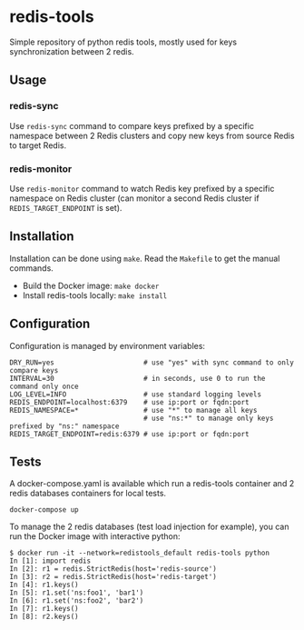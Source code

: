 # redis-tools
Simple repository of python redis tools, mostly used for keys synchronization between 2 redis.

## Usage
### redis-sync
Use `redis-sync` command to compare keys prefixed by a specific namespace between 2 Redis clusters and
copy new keys from source Redis to target Redis.

### redis-monitor
Use `redis-monitor` command to watch Redis key prefixed by a specific namespace on Redis cluster
(can monitor a second Redis cluster if `REDIS_TARGET_ENDPOINT` is set).

## Installation
Installation can be done using `make`. Read the `Makefile` to get the manual commands.
- Build the Docker image: `make docker`
- Install redis-tools locally: `make install`

## Configuration
Configuration is managed by environment variables:
```
DRY_RUN=yes                      # use "yes" with sync command to only compare keys
INTERVAL=30                      # in seconds, use 0 to run the command only once
LOG_LEVEL=INFO                   # use standard logging levels
REDIS_ENDPOINT=localhost:6379    # use ip:port or fqdn:port
REDIS_NAMESPACE=*                # use "*" to manage all keys
                                 # use "ns:*" to manage only keys prefixed by "ns:" namespace
REDIS_TARGET_ENDPOINT=redis:6379 # use ip:port or fqdn:port
```

## Tests
A docker-compose.yaml is available which run a redis-tools container and 2 redis databases
containers for local tests.
```
docker-compose up
```

To manage the 2 redis databases (test load injection for example), you can run the Docker image
with interactive python:
```
$ docker run -it --network=redistools_default redis-tools python
In [1]: import redis
In [2]: r1 = redis.StrictRedis(host='redis-source')
In [3]: r2 = redis.StrictRedis(host='redis-target')
In [4]: r1.keys()
In [5]: r1.set('ns:foo1', 'bar1')
In [6]: r1.set('ns:foo2', 'bar2')
In [7]: r1.keys()
In [8]: r2.keys()
```
